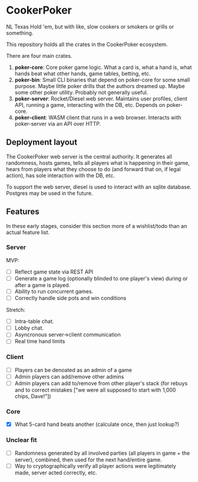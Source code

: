 # CookerPoker

NL Texas Hold 'em, but with like, slow cookers or smokers or grills or
something.

This repository holds all the crates in the CookerPoker ecosystem.

There are four main crates.

1. **poker-core**: Core poker game logic. What a card is, what a hand is, what
   hands beat what other hands, game tables, betting, etc.
2. **poker-bin**: Small CLI binaries that depend on poker-core for some small
   purpose. Maybe little poker drills that the authors dreamed up. Maybe some
other poker utility. Probably not generally useful.
3. **poker-server**: Rocket/Diesel web server. Maintains user profiles, client
   API, running a game, interacting with the DB, etc. Depends on poker-core.
4. **poker-client**: WASM client that runs in a web browser. Interacts with
   poker-server via an API over HTTP.

## Deployment layout

The CookerPoker web server is the central authority. It generates all
randomness, hosts games, tells all players what is happening in their game,
hears from players what they choose to do (and forward that on, if legal
action), has sole interaction with the DB, etc.

To support the web server, diesel is used to interact with an sqlite database.
Postgres may be used in the future.

## Features

In these early stages, consider this section more of a wishlist/todo than an
actual feature list.

### Server

MVP:
- [ ] Reflect game state via REST API
- [ ] Generate a game log (optionally blinded to one player's view) during or
  after a game is played.
- [ ] Ability to run concurrent games.
- [ ] Correctly handle side pots and win conditions

Stretch:
- [ ] Intra-table chat.
- [ ] Lobby chat.
- [ ] Asyncronous server->client communication
- [ ] Real time hand limits

### Client

- [ ] Players can be denoated as an admin of a game
- [ ] Admin players can add/remove other admins
- [ ] Admin players can add to/remove from other player's stack (for rebuys and
  to correct mistakes ["we were all supposed to start with 1,000 chips,
Dave!"])

### Core

- [x] What 5-card hand beats another (calculate once, then just lookup?)

### Unclear fit

- [ ] Randomness generated by all involved parties (all players in game + the
  server), combined, then used for the next hand/entire game.
- [ ] Way to cryptographically verify all player actions were legitimately
  made, server acted correctly, etc.
